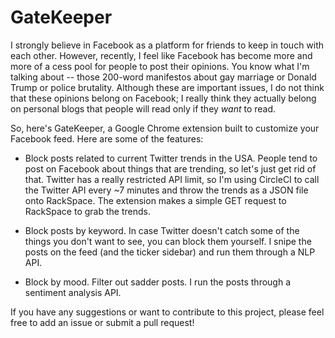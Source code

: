 # GateKeeper

I strongly believe in Facebook as a platform for friends to keep in touch with each other. However, recently, I feel like Facebook has become more and more of a cess pool for people to post their opinions. You know what I'm talking about -- those 200-word manifestos about gay marriage or Donald Trump or police brutality. Although these are important issues, I do not think that these opinions belong on Facebook; I really think they actually belong on personal blogs that people will read only if they *want* to read. 

So, here's GateKeeper, a Google Chrome extension built to customize your Facebook feed. Here are some of the features:

- Block posts related to current Twitter trends in the USA. People tend to post on Facebook about things that are trending, so let's just get rid of that. Twitter has a really restricted API limit, so I'm using CircleCI to call the Twitter API every ~7 minutes and throw the trends as a JSON file onto RackSpace. The extension makes a simple GET request to RackSpace to grab the trends.

- Block posts by keyword. In case Twitter doesn't catch some of the things you don't want to see, you can block them yourself. I snipe the posts on the feed (and the ticker sidebar) and run them through a NLP API.

- Block by mood. Filter out sadder posts. I run the posts through a sentiment analysis API. 


If you have any suggestions or want to contribute to this project, please feel free to add an issue or submit a pull request!

